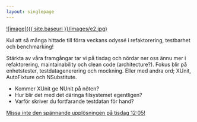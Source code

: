 ```yaml
---
layout: singlepage
---
```

[![image]({{ site.baseurl }}/images/e2.jpg)](https://www.twitch.tv/lunchmednet)

Kul att så många hittade till förra veckans odyssé i refaktorering, testbarhet och benchmarking!

Stärkta av våra framgångar tar vi på tisdag och nördar ner oss ännu mer i refaktorering, maintainability och clean code (architecture?). Fokus blir på enhetstester, testdatagenerering och mockning. Eller med andra ord; XUnit, AutoFixture och NSubstitute.

* Kommer XUnit ge NUnit på nöten? 
* Hur blir det med det däringa filsystemet egentligen?
* Varför skriver du fortfarande testdatan för hand?

[Missa inte den spännande upplösningen på tisdag 12:05!](https://www.twitch.tv/lunchmednet)
